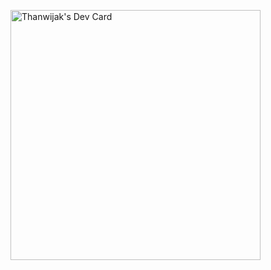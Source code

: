 <a href="https://app.daily.dev/therdsakrungnap"><img src="https://api.daily.dev/devcards/93d1e791ce534b6f89a2074c26436d77.png?r=ayf" width="400" alt="Thanwijak's Dev Card"/></a>
